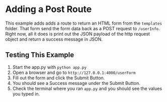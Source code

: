 # Adding a Post Route


This example adds adds a route to return an HTML form from the `templates` folder.  That form send the form data back as a POST request to `/userInfo`.  Right now, all it does is print out the JSON payload of the http request object and return a success message in JSON.  
    

## Testing This Example

1. Start the app.py with `python app.py`
1. Open a browser and go to `http://127.0.0.1:4000/userForm`
1. Fill out the form and click the Submit Button.
1. You should see a Success message under the Submit Button. 
1. Check the terminal where you ran `app.py` and you should see the values you typed in.